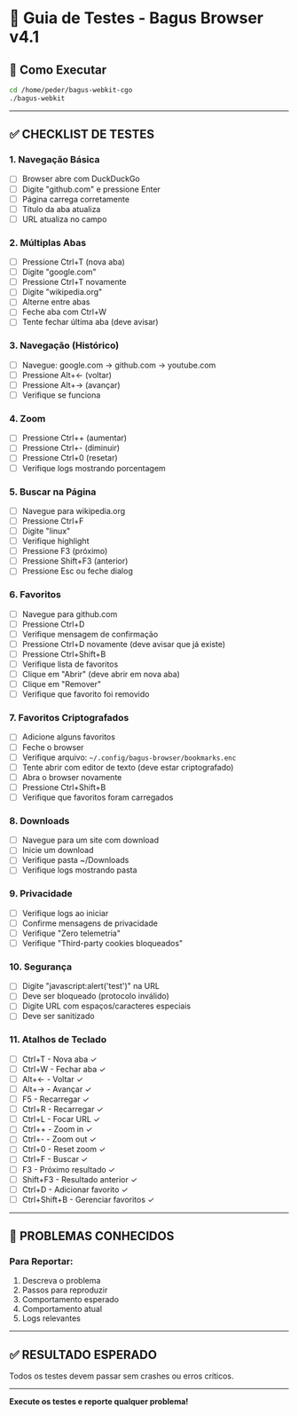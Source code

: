 ﻿# 🧪 Guia de Testes - Bagus Browser v4.1

## 🚀 Como Executar

```bash
cd /home/peder/bagus-webkit-cgo
./bagus-webkit
```

---

## ✅ CHECKLIST DE TESTES

### 1. Navegação Básica
- [ ] Browser abre com DuckDuckGo
- [ ] Digite "github.com" e pressione Enter
- [ ] Página carrega corretamente
- [ ] Título da aba atualiza
- [ ] URL atualiza no campo

### 2. Múltiplas Abas
- [ ] Pressione Ctrl+T (nova aba)
- [ ] Digite "google.com"
- [ ] Pressione Ctrl+T novamente
- [ ] Digite "wikipedia.org"
- [ ] Alterne entre abas
- [ ] Feche aba com Ctrl+W
- [ ] Tente fechar última aba (deve avisar)

### 3. Navegação (Histórico)
- [ ] Navegue: google.com → github.com → youtube.com
- [ ] Pressione Alt+← (voltar)
- [ ] Pressione Alt+→ (avançar)
- [ ] Verifique se funciona

### 4. Zoom
- [ ] Pressione Ctrl++ (aumentar)
- [ ] Pressione Ctrl+- (diminuir)
- [ ] Pressione Ctrl+0 (resetar)
- [ ] Verifique logs mostrando porcentagem

### 5. Buscar na Página
- [ ] Navegue para wikipedia.org
- [ ] Pressione Ctrl+F
- [ ] Digite "linux"
- [ ] Verifique highlight
- [ ] Pressione F3 (próximo)
- [ ] Pressione Shift+F3 (anterior)
- [ ] Pressione Esc ou feche dialog

### 6. Favoritos
- [ ] Navegue para github.com
- [ ] Pressione Ctrl+D
- [ ] Verifique mensagem de confirmação
- [ ] Pressione Ctrl+D novamente (deve avisar que já existe)
- [ ] Pressione Ctrl+Shift+B
- [ ] Verifique lista de favoritos
- [ ] Clique em "Abrir" (deve abrir em nova aba)
- [ ] Clique em "Remover"
- [ ] Verifique que favorito foi removido

### 7. Favoritos Criptografados
- [ ] Adicione alguns favoritos
- [ ] Feche o browser
- [ ] Verifique arquivo: `~/.config/bagus-browser/bookmarks.enc`
- [ ] Tente abrir com editor de texto (deve estar criptografado)
- [ ] Abra o browser novamente
- [ ] Pressione Ctrl+Shift+B
- [ ] Verifique que favoritos foram carregados

### 8. Downloads
- [ ] Navegue para um site com download
- [ ] Inicie um download
- [ ] Verifique pasta ~/Downloads
- [ ] Verifique logs mostrando pasta

### 9. Privacidade
- [ ] Verifique logs ao iniciar
- [ ] Confirme mensagens de privacidade
- [ ] Verifique "Zero telemetria"
- [ ] Verifique "Third-party cookies bloqueados"

### 10. Segurança
- [ ] Digite "javascript:alert('test')" na URL
- [ ] Deve ser bloqueado (protocolo inválido)
- [ ] Digite URL com espaços/caracteres especiais
- [ ] Deve ser sanitizado

### 11. Atalhos de Teclado
- [ ] Ctrl+T - Nova aba ✓
- [ ] Ctrl+W - Fechar aba ✓
- [ ] Alt+← - Voltar ✓
- [ ] Alt+→ - Avançar ✓
- [ ] F5 - Recarregar ✓
- [ ] Ctrl+R - Recarregar ✓
- [ ] Ctrl+L - Focar URL ✓
- [ ] Ctrl++ - Zoom in ✓
- [ ] Ctrl+- - Zoom out ✓
- [ ] Ctrl+0 - Reset zoom ✓
- [ ] Ctrl+F - Buscar ✓
- [ ] F3 - Próximo resultado ✓
- [ ] Shift+F3 - Resultado anterior ✓
- [ ] Ctrl+D - Adicionar favorito ✓
- [ ] Ctrl+Shift+B - Gerenciar favoritos ✓

---

## 🐛 PROBLEMAS CONHECIDOS

### Para Reportar:
1. Descreva o problema
2. Passos para reproduzir
3. Comportamento esperado
4. Comportamento atual
5. Logs relevantes

---

## ✅ RESULTADO ESPERADO

Todos os testes devem passar sem crashes ou erros críticos.

---

**Execute os testes e reporte qualquer problema!**
